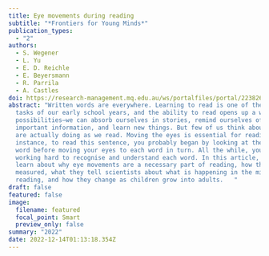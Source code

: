 ```yaml
---
title: Eye movements during reading
subtitle: "*Frontiers for Young Minds*"
publication_types:
  - "2"
authors:
  - S. Wegener
  - L. Yu
  - E. D. Reichle
  - E. Beyersmann
  - R. Parrila
  - A. Castles
doi: https://research-management.mq.edu.au/ws/portalfiles/portal/223826965/223825495.pdf
abstract: "Written words are everywhere. Learning to read is one of the main
  tasks of our early school years, and the ability to read opens up a world of
  possibilities—we can absorb ourselves in stories, remind ourselves of
  important information, and learn new things. But few of us think about what we
  are actually doing as we read. Moving the eyes is essential for reading. For
  instance, to read this sentence, you probably began by looking at the first
  word before moving your eyes to each word in turn. All the while, you are
  working hard to recognise and understand each word. In this article, you will
  learn about why eye movements are a necessary part of reading, how they are
  measured, what they tell scientists about what is happening in the mind during
  reading, and how they change as children grow into adults.   "
draft: false
featured: false
image:
  filename: featured
  focal_point: Smart
  preview_only: false
summary: "2022"
date: 2022-12-14T01:13:18.354Z
---
```

